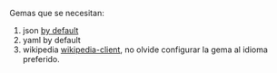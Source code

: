 Gemas que se necesitan:

1. json [by default](https://rubygems.org/gems/json)
2. yaml by default
3. wikipedia [wikipedia-client](https://rubygems.org/gems/wikipedia-client), no olvide configurar la gema al idioma preferido.  
